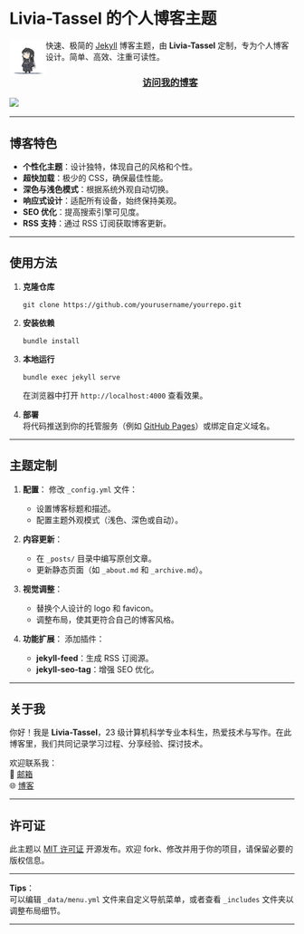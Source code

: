 # Livia-Tassel 的个人博客主题

<img src="https://github.com/Livia-Tassel/Livia-Tassel.github.io/blob/master/logo.png" width="64" align="left" />快速、极简的 [Jekyll](https://jekyllrb.com/) 博客主题，由 **Livia-Tassel** 定制，专为个人博客设计。简单、高效、注重可读性。

<h3 align="center"><a href="https://livia-tassel.xin">访问我的博客</a></h3>

<img src="https://github.com/Livia-Tassel/Livia-Tassel.github.io/tree/master/pictures/screenshot.jpg" />

---

## 博客特色

- **个性化主题**：设计独特，体现自己的风格和个性。
- **超快加载**：极少的 CSS，确保最佳性能。
- **深色与浅色模式**：根据系统外观自动切换。
- **响应式设计**：适配所有设备，始终保持美观。
- **SEO 优化**：提高搜索引擎可见度。
- **RSS 支持**：通过 RSS 订阅获取博客更新。

---

## 使用方法

1. **克隆仓库**
   ```
   git clone https://github.com/yourusername/yourrepo.git
   ```
2. **安装依赖**
   ```
   bundle install
   ```
3. **本地运行**

   ```
   bundle exec jekyll serve
   ```

   在浏览器中打开 `http://localhost:4000` 查看效果。

4. **部署**  
   将代码推送到你的托管服务（例如 [GitHub Pages](https://pages.github.com/)）或绑定自定义域名。

---

## 主题定制

1. **配置**：
   修改 `_config.yml` 文件：

   - 设置博客标题和描述。
   - 配置主题外观模式（浅色、深色或自动）。

2. **内容更新**：

   - 在 `_posts/` 目录中编写原创文章。
   - 更新静态页面（如 `_about.md` 和 `_archive.md`）。

3. **视觉调整**：

   - 替换个人设计的 logo 和 favicon。
   - 调整布局，使其更符合自己的博客风格。

4. **功能扩展**：
   添加插件：
   - **jekyll-feed**：生成 RSS 订阅源。
   - **jekyll-seo-tag**：增强 SEO 优化。

---

## 关于我

你好！我是 **Livia-Tassel**，23 级计算机科学专业本科生，热爱技术与写作。在此博客里，我们共同记录学习过程、分享经验、探讨技术。

欢迎联系我：  
📧 [邮箱](mailto:3459465562@qq.com)  
🌐 [博客](https://yourdomain.com)

---

## 许可证

此主题以 [MIT 许可证](https://opensource.org/licenses/MIT) 开源发布。欢迎 fork、修改并用于你的项目，请保留必要的版权信息。

---

**Tips**：  
可以编辑 `_data/menu.yml` 文件来自定义导航菜单，或者查看 `_includes` 文件夹以调整布局细节。

---
